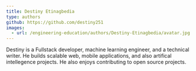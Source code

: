 ```yaml
---
title: Destiny Etinagbedia
type: authors
github: https://github.com/destiny251
images:
  - url: /engineering-education/authors/Destiny-Etinagbedia/avatar.jpg 
---
```

Destiny is a Fullstack developer, machine learning engineer, and a technical writer. He builds scalable web, mobile applications, and also artifical intellegence projects. He also enjoys contributing to open source projects.
